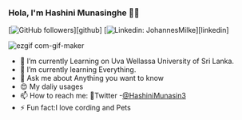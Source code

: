 ### Hola, I'm Hashini Munasinghe 👩‍💻

[![GitHub followers](https://img.shields.io/github/followers/Hashininirasha?logo=GitHub&style=for-the-badge)][github]
[![Linkedin: JohannesMilke](https://img.shields.io/badge/-CONNECT-blue?style=for-the-badge&logo=Linkedin&link=https://www.linkedin.com/in/hashini-munasinghe-37a42a1a8/)][linkedin]

![ezgif com-gif-maker](https://user-images.githubusercontent.com/52965775/103438665-1734c000-4c5b-11eb-9af2-a37a9229d132.gif)

- 🔭 I’m currently Learning on Uva Wellassa University of Sri Lanka.  
- 🌱 I’m currently learning Everything.
- 💬 Ask me about Anything you want to know
- 😍 My daliy usages 
- 📫 How to reach me:  📌Twitter -[@HashiniMunasin3](https://mobile.twitter.com/HashiniMunasin3)
- ⚡ Fun fact:I love cording and Pets
